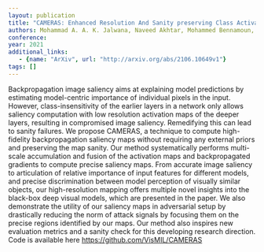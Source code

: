 ```yaml
---
layout: publication
title: "CAMERAS: Enhanced Resolution And Sanity preserving Class Activation Mapping for image saliency"
authors: Mohammad A. A. K. Jalwana, Naveed Akhtar, Mohammed Bennamoun, Ajmal Mian
conference: 
year: 2021
additional_links: 
   - {name: "ArXiv", url: "http://arxiv.org/abs/2106.10649v1"}
tags: []
---
```

Backpropagation image saliency aims at explaining model predictions by
estimating model-centric importance of individual pixels in the input. However,
class-insensitivity of the earlier layers in a network only allows saliency
computation with low resolution activation maps of the deeper layers, resulting
in compromised image saliency. Remedifying this can lead to sanity failures. We
propose CAMERAS, a technique to compute high-fidelity backpropagation saliency
maps without requiring any external priors and preserving the map sanity. Our
method systematically performs multi-scale accumulation and fusion of the
activation maps and backpropagated gradients to compute precise saliency maps.
From accurate image saliency to articulation of relative importance of input
features for different models, and precise discrimination between model
perception of visually similar objects, our high-resolution mapping offers
multiple novel insights into the black-box deep visual models, which are
presented in the paper. We also demonstrate the utility of our saliency maps in
adversarial setup by drastically reducing the norm of attack signals by
focusing them on the precise regions identified by our maps. Our method also
inspires new evaluation metrics and a sanity check for this developing research
direction. Code is available here https://github.com/VisMIL/CAMERAS